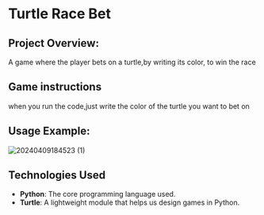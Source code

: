 # Turtle Race Bet

## Project Overview:
A game where the player bets on a turtle,by writing its color, to win the race

## Game instructions
when you run the code,just write the color of the turtle you want to bet on

## Usage Example:
![20240409184523 (1)](https://github.com/ali-kanbar/Turtles-Race-Bet/assets/155682302/bfc94088-f9bf-4be9-9720-b4b97aac38df)

## Technologies Used

- **Python**: The core programming language used.
- **Turtle**: A lightweight module that helps us design games in Python.
